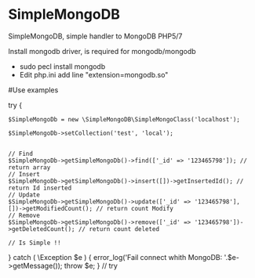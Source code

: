 # SimpleMongoDB
SimpleMongoDB, simple handler to MongoDB PHP5/7


Install mongodb driver, is required for mongodb/mongodb

* sudo pecl install mongodb
* Edit php.ini add line "extension=mongodb.so"

#Use examples

 try {
 
    $SimpleMongoDb = new \SimpleMongoDB\SimpleMongoClass('localhost');
    
    $SimpleMongoDb->setCollection('test', 'local');
    
    
    // Find
    $SimpleMongoDb->getSimpleMongoDb()->find(['_id' => '123465798']); // return array
    // Insert
    $SimpleMongoDb->getSimpleMongoDb()->insert([])->getInsertedId(); // return Id inserted
    // Update
    $SimpleMongoDb->getSimpleMongoDb()->update(['_id' => '123465798'], [])->getModifiedCount(); // return count Modify
    // Remove
    $SimpleMongoDb->getSimpleMongoDb()->remove(['_id' => '123465798'])->getDeletedCount(); // return count deleted

    // Is Simple !!

  } catch ( \Exception $e ) {
      error_log('Fail connect whith MongoDB: '.$e->getMessage());
      throw $e;
  } // try
